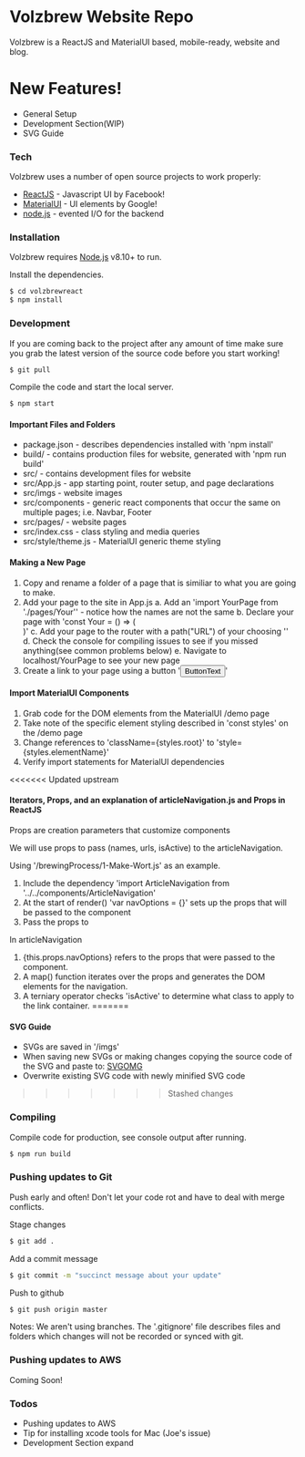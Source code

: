 # Volzbrew Website Repo

Volzbrew is a ReactJS and MaterialUI based, mobile-ready, website and blog.


# New Features!

  - General Setup 
  - Development Section(WIP)
  - SVG Guide 
  
### Tech

Volzbrew uses a number of open source projects to work properly:

* [ReactJS] - Javascript UI by Facebook!
* [MaterialUI] - UI elements by Google!
* [node.js] - evented I/O for the backend


### Installation

Volzbrew requires [Node.js](https://nodejs.org/) v8.10+ to run.

Install the dependencies.

```sh
$ cd volzbrewreact
$ npm install
```


### Development

If you are coming back to the project after any amount of time make sure you grab the latest version of the source code before you start working!
```sh
$ git pull
```

Compile the code and start the local server.

```sh
$ npm start
```

#### Important Files and Folders

* package.json - describes dependencies installed with 'npm install'
* build/ - contains production files for website, generated with 'npm run build'
* src/ - contains development files for website
* src/App.js - app starting point, router setup, and page declarations
* src/imgs - website images
* src/components - generic react components that occur the same on multiple pages; i.e. Navbar, Footer
* src/pages/ - website pages
* src/index.css - class styling and media queries
* src/style/theme.js - MaterialUI generic theme styling

#### Making a New Page

1. Copy and rename a folder of a page that is similiar to what you are going to make.
2. Add your page to the site in App.js
  a. Add an 'import YourPage from './pages/Your'' - notice how the names are not the same
  b. Declare your page with 'const Your = () => (<div> <YourPage /> </div>)'
  c. Add your page to the router with a path("URL") of your choosing '<Route path='/yourPage' component={YourPage} />'
  d. Check the console for compiling issues to see if you missed anything(see common problems below)
  e. Navigate to localhost/YourPage to see your new page
3. Create a link to your page using a button '<Link to="/yourPage"><Button>ButtonText</Button></Link>'

#### Import MaterialUI Components

1. Grab code for the DOM elements from the MaterialUI /demo page
2. Take note of the specific element styling described in 'const styles' on the /demo page
3. Change references to 'className={styles.root}' to 'style={styles.elementName}'
4. Verify import statements for MaterialUI dependencies

<<<<<<< Updated upstream
#### Iterators, Props, and an explanation of articleNavigation.js and Props in ReactJS

Props are creation parameters that customize components

We will use props to pass (names, urls, isActive) to the articleNavigation.
 
Using '/brewingProcess/1-Make-Wort.js' as an example.

1. Include the dependency 'import ArticleNavigation from '../../components/ArticleNavigation'
2. At the start of render() 'var navOptions = {}' sets up the props that will be passed to the component
3. Pass the props to <ArticleNavigation navOptions={navOptions}/> 

In articleNavigation

1. {this.props.navOptions} refers to the props that were passed to the component.
2. A map() function iterates over the props and generates the DOM elements for the navigation.
3. A terniary operator checks 'isActive' to determine what class to apply to the link container.
=======
#### SVG Guide

* SVGs are saved in '/imgs'
* When saving new SVGs or making changes copying the source code of the SVG and paste to: [SVGOMG]
* Overwrite existing SVG code with newly minified SVG code
>>>>>>> Stashed changes

### Compiling

Compile code for production, see console output after running.

```sh
$ npm run build
```

### Pushing updates to Git

Push early and often! Don't let your code rot and have to deal with merge conflicts.

Stage changes
```sh
$ git add . 
```

Add a commit message
```sh
$ git commit -m "succinct message about your update" 
```

Push to github
```sh
$ git push origin master 
```

Notes:
We aren't using branches.
The '.gitignore' file describes files and folders which changes will not be recorded or synced with git.

### Pushing updates to AWS
Coming Soon!

### Todos

 - Pushing updates to AWS
 - Tip for installing xcode tools for Mac (Joe's issue)
 - Development Section expand


[//]: # (These are reference links used in the body of this note and get stripped out when the markdown processor does its job. There is no need to format nicely because it shouldn't be seen. Thanks SO - http://stackoverflow.com/questions/4823468/store-comments-in-markdown-syntax)

   [git-repo-url]: <https://github.com/joemccann/dillinger.git>
   [node.js]: <http://nodejs.org>
   [ReactJS]: <https://github.com/facebook/create-react-app>
   [MaterialUI]: <https://material-ui-next.com/getting-started/usage/>
   [SVGOMG]: <https://jakearchibald.github.io/svgomg/>

